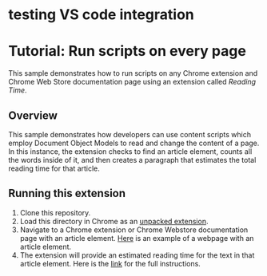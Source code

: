 # testing VS code integration

# Tutorial: Run scripts on every page

This sample demonstrates how to run scripts on any Chrome extension and Chrome Web Store documentation page using an extension called _Reading Time_.

## Overview

This sample demonstrates how developers can use content scripts which employ Document Object Models to read and change the content of a page. In this instance, the extension checks to find an article element, counts all the words inside of it, and then creates a paragraph that estimates the total reading time for that article.

## Running this extension

1. Clone this repository.
2. Load this directory in Chrome as an [unpacked extension](https://developer.chrome.com/docs/extensions/mv3/getstarted/development-basics/#load-unpacked).
3. Navigate to a Chrome extension or Chrome Webstore documentation page with an article element. [Here](https://developer.chrome.com/docs/webstore/publish) is an example of a webpage with an article element.
4. The extension will provide an estimated reading time for the text in that article element. Here is the [link](https://developer.chrome.com/docs/extensions/get-started/tutorial/scripts-on-every-tab) for the full instructions.
